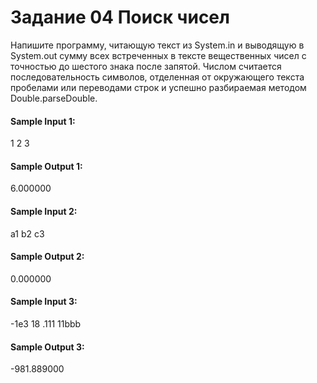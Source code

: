 # Задание 04 Поиск чисел

Напишите программу, читающую текст из System.in и выводящую в System.out 
сумму всех встреченных в тексте вещественных чисел с точностью до шестого знака
после запятой. Числом считается последовательность символов, отделенная от 
окружающего текста пробелами или переводами строк и успешно разбираемая методом 
Double.parseDouble.

#### Sample Input 1:

1 2 3

#### Sample Output 1:

6.000000

#### Sample Input 2:

a1 b2 c3

#### Sample Output 2:

0.000000

#### Sample Input 3:

-1e3
18 .111 11bbb

#### Sample Output 3:

-981.889000
